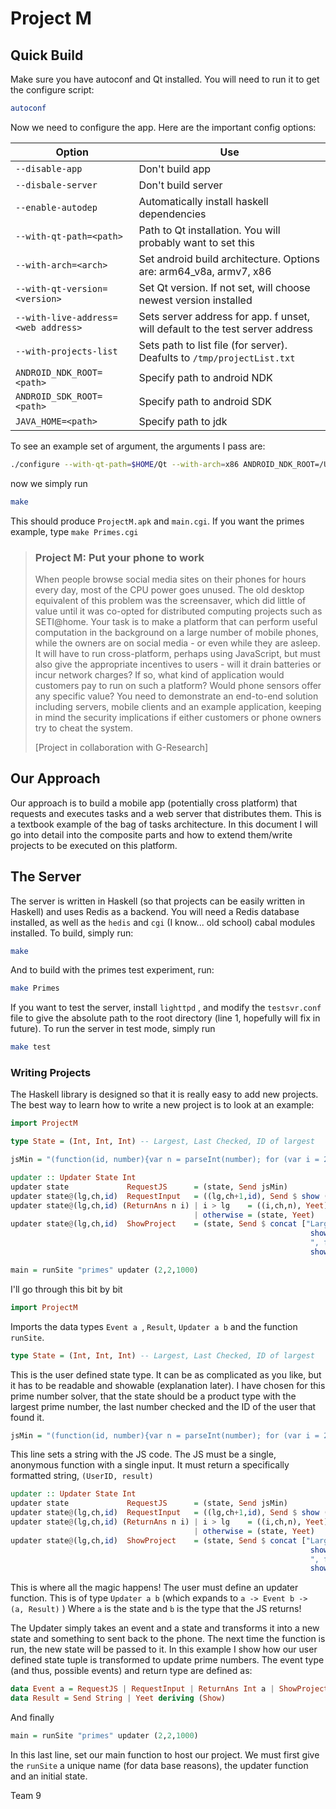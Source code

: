 # Project M

## Quick Build
Make sure you have autoconf and Qt installed.
You will need to run it to get the configure script:
```bash
autoconf
```
Now we need to configure the app. Here are the important config options:

| Option | Use |
| ------ | --- |
| `--disable-app` | Don't build app |
| `--disbale-server` | Don't build server |
| `--enable-autodep` | Automatically install haskell dependencies |
| `--with-qt-path=<path>` | Path to Qt installation. You will probably want to set this |
| `--with-arch=<arch>` | Set android build architecture. Options are: arm64\_v8a, armv7, x86 |
| `--with-qt-version=<version>` | Set Qt version. If not set, will choose newest version installed |
| `--with-live-address=<web address>` | Sets server address for app. f unset, will default to the test server address |
| `--with-projects-list` | Sets path to list file (for server). Deafults to `/tmp/projectList.txt`
| `ANDROID_NDK_ROOT=<path>` | Specify path to android NDK |
| `ANDROID_SDK_ROOT=<path>` | Specify path to android SDK |
| `JAVA_HOME=<path>` | Specify path to jdk |

To see an example set of argument, the arguments I pass are:
```bash
./configure --with-qt-path=$HOME/Qt --with-arch=x86 ANDROID_NDK_ROOT=/Users/jameshobson/Downloads/android-ndk-r19b/ ANDROID_SDK_ROOT=/Users/jameshobson/Library/Android/sdk/ JAVA_HOME=/Library/Java/JavaVirtualMachines/jdk1.8.0_191.jdk/Contents/Home/ --enable-autodep --with-live-address=www.hobson.space
```
now we simply run
```bash
make
```
This should produce `ProjectM.apk` and `main.cgi`. If you want the primes example, type `make Primes.cgi`

> ### Project M: Put your phone to work
>
> When people browse social media sites on their phones for hours every day, most of the CPU power goes unused. The old desktop equivalent of this problem was the screensaver, which did little of value until it was co-opted for distributed computing projects such as SETI@home. Your task is to make a platform that can perform useful computation in the background on a large number of mobile phones, while the owners are on social media - or even while they are asleep. It will have to run cross-platform, perhaps using JavaScript, but must also give the appropriate incentives to users - will it drain batteries or incur network charges? If so, what kind of application would customers pay to run on such a platform? Would phone sensors offer any specific value? You need to demonstrate an end-to-end solution including servers, mobile clients and an example application, keeping in mind the security implications if either customers or phone owners try to cheat the system.
>
> [Project in collaboration with G-Research]

## Our Approach

Our approach is to build a mobile app (potentially cross platform) that requests and executes tasks and a web server that distributes them. This is a textbook example of the bag of tasks architecture. In this document I will go into detail into the composite parts and how to extend them/write projects to be executed on this platform.

## The Server

The server is written in Haskell (so that projects can be easily written in Haskell) and uses Redis as a backend. You will need a Redis database installed, as well as the `hedis` and `cgi` (I know... old school) cabal modules installed. To build, simply run:

```bash
make
```

And to build with the primes test experiment, run:

```bash
make Primes
```

If you want to test the server, install `lighttpd` , and modify the `testsvr.conf` file to give the absolute path to the root directory (line 1, hopefully will fix in future). To run the server in test mode, simply run

```bash
make test
```

### Writing Projects

The Haskell library is designed so that it is really easy to add new projects. The best way to learn how to write a new project is to look at an example:

```haskell
import ProjectM

type State = (Int, Int, Int) -- Largest, Last Checked, ID of largest

jsMin = "(function(id, number){var n = parseInt(number); for (var i = 2; i <= Math.sqrt(n); i++) {if (n % i == 0){return id + \" \" + 0}} return id + \" \" + n;})" -- JS goes here

updater :: Updater State Int
updater state             RequestJS      = (state, Send jsMin)
updater state@(lg,ch,id)  RequestInput   = ((lg,ch+1,id), Send $ show (ch+1))
updater state@(lg,ch,id) (ReturnAns n i) | i > lg    = ((i,ch,n), Yeet)
                                         | otherwise = (state, Yeet)
updater state@(lg,ch,id)  ShowProject    = (state, Send $ concat ["Largest prime is ",
                                                                   show lg,
                                                                   ", found by user ",
                                                                   show id])

main = runSite "primes" updater (2,2,1000)
```

I'll go through this bit by bit

```haskell
import ProjectM
```

Imports the data types `Event a `, `Result`, `Updater a b` and the function `runSite`.

```haskell
type State = (Int, Int, Int) -- Largest, Last Checked, ID of largest
```

This is the user defined state type. It can be as complicated as you like, but it has to be readable and showable (explanation later). I have chosen for this prime number solver, that the state should be a product type with the largest prime number, the last number checked and the ID of the user that found it.

```haskell
jsMin = "(function(id, number){var n = parseInt(number); for (var i = 2; i <= Math.sqrt(n); i++) {if (n % i == 0){return id + \" \" + 0}} return id + \" \" + n;})" -- JS goes here
```

This line sets a string with the JS code. The JS must be a single, anonymous function with a single input. It must return a specifically formatted string, `(UserID, result)`

```haskell
updater :: Updater State Int
updater state             RequestJS      = (state, Send jsMin)
updater state@(lg,ch,id)  RequestInput   = ((lg,ch+1,id), Send $ show (ch+1))
updater state@(lg,ch,id) (ReturnAns n i) | i > lg    = ((i,ch,n), Yeet)
                                         | otherwise = (state, Yeet)
updater state@(lg,ch,id)  ShowProject    = (state, Send $ concat ["Largest prime is ",
                                                                   show lg,
                                                                   ", found by user ",
                                                                   show id])
```

This is where all the magic happens! The user must define an updater function. This is of type `Updater a b` (which expands to `a -> Event b -> (a, Result)` ) Where `a` is the state and `b` is the type that the JS returns!

The Updater simply takes an event and a state and transforms it into a new state and something to sent back to the phone. The next time the function is run, the new state will be passed to it. In this example I show how our user defined state tuple is transformed to update prime numbers. The event type (and thus, possible events) and return type are defined as: 
```haskell
data Event a = RequestJS | RequestInput | ReturnAns Int a | ShowProject deriving (Read, Show)
data Result = Send String | Yeet deriving (Show)
```

And finally

```haskell
main = runSite "primes" updater (2,2,1000)
```

In this last line, set our main function to host our project. We must first give the `runSite` a unique name (for data base reasons), the updater function and an initial state.

Team 9
